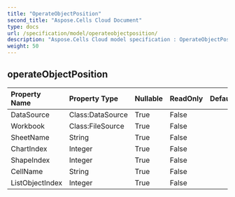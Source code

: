 ```yaml
---
title: "OperateObjectPosition"
second_title: "Aspose.Cells Cloud Document"
type: docs
url: /specification/model/operateobjectposition/
description: "Aspose.Cells Cloud model specification : OperateObjectPosition. Effortlessly handle Excel and other spreadsheet documents with features like opening, generating, editing, splitting, merging, comparing, and converting."
weight: 50
---
```


## **operateObjectPosition**

 

| Property Name | Property Type | Nullable |  ReadOnly | DefaultValue | Description | 
| :- | :- | :- |:- |  :- | :- |
| DataSource | Class:DataSource | True |  False |  |  |  
| Workbook | Class:FileSource | True |  False |  |  |  
| SheetName | String | True |  False |  |  |  
| ChartIndex | Integer | True |  False |  |  |  
| ShapeIndex | Integer | True |  False |  |  |  
| CellName | String | True |  False |  |  |  
| ListObjectIndex | Integer | True |  False |  |  |  

